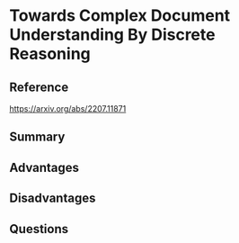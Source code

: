 # Towards Complex Document Understanding By Discrete Reasoning
## Reference

https://arxiv.org/abs/2207.11871

## Summary

## Advantages

## Disadvantages

## Questions
